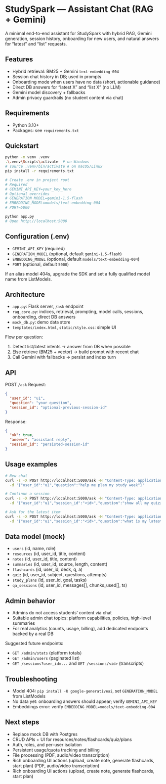 # StudySpark — Assistant Chat (RAG + Gemini)

A minimal end-to-end assistant for StudySpark with hybrid RAG, Gemini generation, session history, onboarding for new users, and natural answers for “latest” and “list” requests.

## Features
- Hybrid retrieval: BM25 + Gemini `text-embedding-004`
- Session chat history in DB; used in prompts
- Onboarding mode when users have no data (short, actionable guidance)
- Direct DB answers for “latest X” and “list X” (no LLM)
- Gemini model discovery + fallbacks
- Admin privacy guardrails (no student content via chat)

## Requirements
- Python 3.10+
- Packages: see `requirements.txt`

## Quickstart
```bash
python -m venv .venv
.\.venv\Scripts\activate  # on Windows
# source .venv/bin/activate # on macOS/Linux
pip install -r requirements.txt

# Create .env in project root
# Required
# GEMINI_API_KEY=your_key_here
# Optional overrides
# GENERATION_MODEL=gemini-1.5-flash
# EMBEDDING_MODEL=models/text-embedding-004
# PORT=5000

python app.py
# Open http://localhost:5000
```

## Configuration (.env)
- `GEMINI_API_KEY` (required)
- `GENERATION_MODEL` (optional, default `gemini-1.5-flash`)
- `EMBEDDING_MODEL` (optional, default `models/text-embedding-004`)
- `PORT` (optional, default `5000`)

If an alias model 404s, upgrade the SDK and set a fully qualified model name from ListModels.

## Architecture
- `app.py`: Flask server, `/ask` endpoint
- `rag_core.py`: indices, retrieval, prompting, model calls, sessions, onboarding, direct DB answers
- `mock_db.py`: demo data store
- `templates/index.html`, `static/style.css`: simple UI

Flow per question:
1) Detect list/latest intents → answer from DB when possible
2) Else retrieve (BM25 + vector) → build prompt with recent chat
3) Call Gemini with fallbacks → persist and index turn

## API
POST `/ask`
Request:
```json
{
  "user_id": "u1",
  "question": "your question",
  "session_id": "optional-previous-session-id"
}
```
Response:
```json
{
  "ok": true,
  "answer": "assistant reply",
  "session_id": "persisted-session-id"
}
```

## Usage examples
```bash
# New chat
curl -s -X POST http://localhost:5000/ask -H "Content-Type: application/json" \
  -d '{"user_id":"u1","question":"help me plan my study week"}'

# Continue a session
curl -s -X POST http://localhost:5000/ask -H "Content-Type: application/json" \
  -d '{"user_id":"u1","session_id":"<id>","question":"show all my quizzes"}'

# Ask for the latest item
curl -s -X POST http://localhost:5000/ask -H "Content-Type: application/json" \
  -d '{"user_id":"u1","session_id":"<id>","question":"what is my latest note"}'
```

## Data model (mock)
- `users` (id, name, role)
- `resources` (id, user_id, title, content)
- `notes` (id, user_id, title, content)
- `summaries` (id, user_id, source, length, content)
- `flashcards` (id, user_id, deck, q, a)
- `quiz` (id, user_id, subject, questions, attempts)
- `study_plans` (id, user_id, goal, tasks)
- `qa_sessions` (id, user_id, messages[], chunks_used[], ts)

## Admin behavior
- Admins do not access students’ content via chat
- Suitable admin chat topics: platform capabilities, policies, high-level summaries
- For real analytics (counts, usage, billing), add dedicated endpoints backed by a real DB

Suggested future endpoints:
- `GET /admin/stats` (platform totals)
- `GET /admin/users` (paginated list)
- `GET /sessions?user_id=...` and `GET /sessions/<id>` (transcripts)

## Troubleshooting
- Model 404: `pip install -U google-generativeai`, set `GENERATION_MODEL` from ListModels
- No data yet: onboarding answers should appear; verify `GEMINI_API_KEY`
- Embeddings error: verify `EMBEDDING_MODEL=models/text-embedding-004`

## Next steps
- Replace mock DB with Postgres
- CRUD APIs + UI for resources/notes/flashcards/quiz/plans
- Auth, roles, and per-user isolation
- Persistent usage/quota tracking and billing
- File processing (PDF, audio/video transcription)
- Rich onboarding UI actions (upload, create note, generate flashcards, start plan)
 (PDF, audio/video transcription)
- Rich onboarding UI actions (upload, create note, generate flashcards, start plan)
